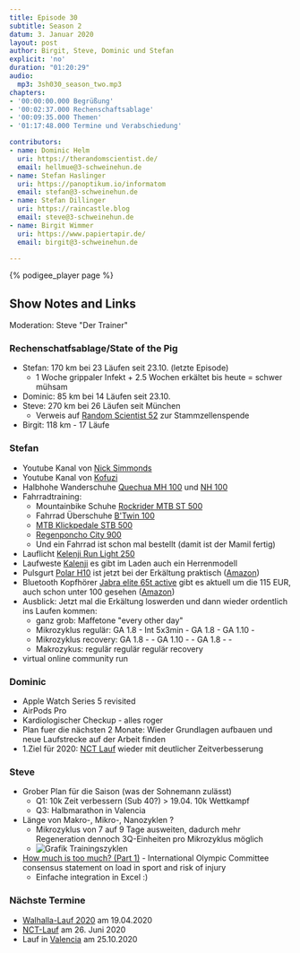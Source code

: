 ```yaml
---
title: Episode 30
subtitle: Season 2
datum: 3. Januar 2020
layout: post
author: Birgit, Steve, Dominic und Stefan
explicit: 'no'
duration: "01:20:29"
audio:
  mp3: 3sh030_season_two.mp3
chapters:
- '00:00:00.000 Begrüßung'
- '00:02:37.000 Rechenschaftsablage'
- '00:09:35.000 Themen'
- '01:17:48.000 Termine und Verabschiedung'

contributors:
- name: Dominic Helm
  uri: https://therandomscientist.de/
  email: hellmue@3-schweinehun.de
- name: Stefan Haslinger
  uri: https://panoptikum.io/informatom
  email: stefan@3-schweinehun.de
- name: Stefan Dillinger
  uri: https://raincastle.blog
  email: steve@3-schweinehun.de
- name: Birgit Wimmer
  uri: https://www.papiertapir.de/
  email: birgit@3-schweinehun.de

---
```


{% podigee_player page %}

## Show Notes and Links

Moderation: Steve "Der Trainer"

### Rechenschatfsablage/State of the Pig

* Stefan: 170 km bei 23 Läufen seit 23.10. (letzte Episode)
  * 1 Woche grippaler Infekt + 2.5 Wochen erkältet bis heute = schwer mühsam
* Dominic: 85 km bei 14 Läufen seit 23.10.
* Steve: 270 km bei 26 Läufen seit München
  * Verweis auf [Random Scientist 52](https://therandomscientist.de/2020/01/01/trs052-stammzellenspende/) zur Stammzellenspende
* Birgit: 118 km - 17 Läufe

### Stefan

* Youtube Kanal von [Nick Simmonds](https://www.youtube.com/channel/UCeXJQ2GQh4BoRuAEkteU0Wg)
* Youtube Kanal von [Kofuzi](https://www.youtube.com/channel/UCe43pe3w4L6w3tNMRkWiJBA)
* Halbhohe Wanderschuhe [Quechua MH 100](https://www.decathlon.at/wanderschuhe-mh100-wasserdicht-id_8397090.html)
  und [NH 100](https://www.decathlon.at/wanderschuhe-nh100-fresh-he-id_8526148.html)
* Fahrradtraining:
  * Mountainbike Schuhe [Rockrider MTB ST 500](https://www.decathlon.at/fahrradschuhe-mtb-st-500-rot-id_8529817.html)
  * Fahrrad Überschuhe [B'Twin 100](https://www.decathlon.at/fahrrad-uberschuhe-100-id_8398668.html)
  * [MTB Klickpedale STB 500](https://www.decathlon.at/2-in-1-mtb-klickpedale-500-spd-id_8379913.html)
  * [Regenponcho City 900](https://www.decathlon.at/regenponcho-city-900-gelb-id_8354731.html)
  * Und ein Fahrrad ist schon mal bestellt (damit ist der Mamil fertig)
* Lauflicht [Kelenji Run Light 250](https://www.decathlon.at/lauflicht-run-light-250-id_8573980.html)
* Laufweste [Kalenji](https://www.decathlon.at/laufweste-run-warm-damen-id_8395605.html) es gibt im Laden auch ein Herrenmodell
* Pulsgurt [Polar H10](https://www.polar.com/at-de/produkte/accessoires/h10_herzfrequenz_sensor) ist jetzt bei der Erkältung praktisch ([Amazon](https://amzn.to/39BMjQL))
* Bluetooth Kopfhörer [Jabra elite 65t active](https://www.jabra.com.de/bluetooth-headsets/jabra-elite-active-65t#/#100-99010000-60) gibt es aktuell um die 115 EUR, auch schon unter 100 gesehen  ([Amazon](https://amzn.to/36o7kfM))
* Ausblick: Jetzt mal die Erkältung loswerden und dann wieder ordentlich ins Laufen kommen:
  * ganz grob: Maffetone "every other day"
  * Mikrozyklus regulär: GA 1.8 - Int 5x3min - GA 1.8 - GA 1.10 -
  * Mikrozyklus recovery: GA 1.8 - - GA 1.10 - - GA 1.8 - -
  * Makrozykus: regulär regulär regulär recovery
* virtual online community run
  
### Dominic

* Apple Watch Series 5 revisited
* AirPods Pro
* Kardiologischer Checkup - alles roger
* Plan fuer die nächsten 2 Monate: Wieder Grundlagen aufbauen und neue Laufstrecke auf der Arbeit finden
* 1.Ziel für 2020: [NCT Lauf](https://www.nct-heidelberg.de/das-nct/spenden/nct-lauf.html) wieder mit deutlicher Zeitverbesserung

### Steve

* Grober Plan für die Saison (was der Sohnemann zulässt)
  * Q1: 10k Zeit verbessern (Sub 40?) > 19.04. 10k Wettkampf
  * Q3: Halbmarathon in Valencia
* Länge von Makro-, Mikro-, Nanozyklen ?
  * Mikrozyklus von 7 auf 9 Tage ausweiten, dadurch mehr Regeneration dennoch 3Q-Einheiten pro Mikrozyklus möglich
  * ![Grafik Trainingszyklen](https://3-schweinehun.de/img/Nanozyklen.png)
* [How much is too much? (Part 1)](https://bjsm.bmj.com/content/50/17/1030) - International Olympic Committee consensus statement on load in sport and risk of injury
  * Einfache integration in Excel :)

### Nächste Termine

* [Walhalla-Lauf 2020](https://sv-donaustauf.de/ausdauer/index_ad.html) am 19.04.2020
* [NCT-Lauf](https://www.nct-heidelberg.de/das-nct/spenden/nct-lauf.html) am 26. Juni 2020
* Lauf in [Valencia](https://www.valenciaciudaddelrunning.com) am 25.10.2020
